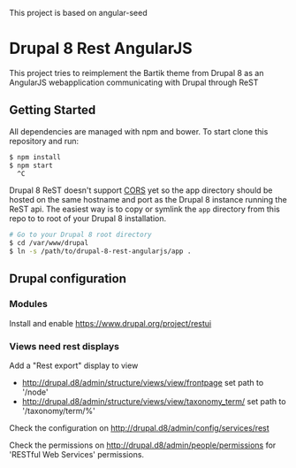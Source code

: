 This project is based on angular-seed

# Drupal 8 Rest AngularJS

This project tries to reimplement the Bartik theme from Drupal 8 as an AngularJS webapplication communicating with Drupal through ReST

## Getting Started

All dependencies are managed with npm and bower. To start clone this repository and run:

```bash
$ npm install
$ npm start
  ^C
```

Drupal 8 ReST doesn't support [CORS][cors] yet so the app directory should be hosted on the same hostname and port as the Drupal 8 instance running the ReST api. The easiest way is to copy or symlink the `app` directory from this repo to to root of your Drupal 8 installation.

```bash
# Go to your Drupal 8 root directory
$ cd /var/www/drupal
$ ln -s /path/to/drupal-8-rest-angularjs/app .
```

[cors]: https://developer.mozilla.org/en-US/docs/Web/HTTP/Access_control_CORS

## Drupal configuration

### Modules

Install and enable https://www.drupal.org/project/restui

### Views need rest displays

Add a "Rest export" display to view
- http://drupal.d8/admin/structure/views/view/frontpage set path to '/node'
- http://drupal.d8/admin/structure/views/view/taxonomy_term/ set path to '/taxonomy/term/%'

Check the configuration on http://drupal.d8/admin/config/services/rest

Check the permissions on http://drupal.d8/admin/people/permissions for 'RESTful Web Services' permissions.
